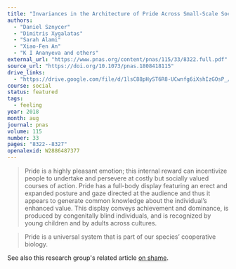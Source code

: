 ```yaml
---
title: "Invariances in the Architecture of Pride Across Small-Scale Societies"
authors:
  - "Daniel Sznycer"
  - "Dimitris Xygalatas"
  - "Sarah Alami"
  - "Xiao-Fen An"
  - "K I Ananyeva and others"
external_url: "https://www.pnas.org/content/pnas/115/33/8322.full.pdf"
source_url: "https://doi.org/10.1073/pnas.1808418115"
drive_links:
  - "https://drive.google.com/file/d/1lsC88pHyST6R8-UCwnfg6iXshIzGOsP_/view?usp=drivesdk"
course: social
status: featured
tags:
  - feeling
year: 2018
month: aug
journal: pnas
volume: 115
number: 33
pages: "8322--8327"
openalexid: W2886487377
---
```


> Pride is a highly pleasant emotion;
this internal reward can incentivize people to undertake and persevere at costly but socially valued courses of action.
Pride has a full-body display featuring an erect and expanded posture and gaze directed at the audience and thus it appears to generate common knowledge about the individual’s enhanced value.
This display conveys achievement and dominance, is produced by congenitally blind individuals, and is recognized by young children and by adults across cultures.

> Pride is a universal system that is part of our species’ cooperative biology.

See also this research group's related article [on shame](/content/articles/cross-cultural-invariances-in_sznycer-daniel-et-al).